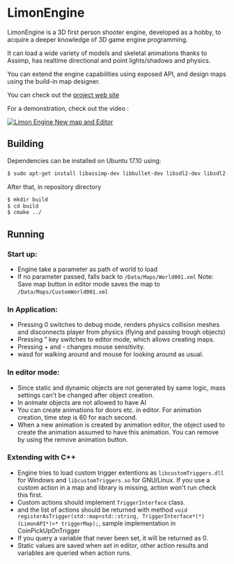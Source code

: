 # LimonEngine

LimonEngine is a 3D first person shooter engine, developed as a hobby, to acquire a deeper knowledge of 3D game engine programming. 

It can load a wide variety of models and skeletal animations thanks to Assimp, has realtime directional and point lights/shadows and physics.

You can extend the engine capabilities using exposed API, and design maps using the build-in map designer.

You can check out the [project web site](http://enginmanap.github.io/limonEngine/status.html) 

For a demonstration, check out the video :

[![Limon Engine New map and Editor](http://img.youtube.com/vi/2rBYDD6Z52Q/0.jpg)](https://youtu.be/2rBYDD6Z52Q)


## Building

Dependencies can be installed on Ubuntu 17.10 using:

```bash
$ sudo apt-get install libassimp-dev libbullet-dev libsdl2-dev libsdl2-image-dev libfreetype6-dev libtinyxml2-dev libglew-dev build-essential libglm-dev libtinyxml2-dev
```

After that, in repository directory
```bash
$ mkdir build
$ cd build
$ cmake ../
```

## Running

### Start up: 
- Engine take a parameter as path of world to load
- If no parameter passed, falls back to `/Data/Maps/World001.xml`
Note: Save map button in editor mode saves the map to `/Data/Maps/CustomWorld001.xml`

### In Application:
- Pressing 0 switches to debug mode, renders physics collision meshes and disconnects player from physics (flying and passing trough objects)
- Pressing " key switches to editor mode, which allows creating maps.
- Pressing + and - changes mouse sensitivity.
- wasd for walking around and mouse for looking around as usual.

### In editor mode:
- Since static and dynamic objects are not generated by same logic, mass settings can't be changed after object creation.
- In animate objects are not allowed to have AI
- You can create animations for doors etc. in editor. For animation creation, time step is 60 for each second.
- When a new animation is created by animation editor, the object used to create the animation assumed to have this animation. You can remove by using the remove animation button.

### Extending with C++
- Engine tries to load custom trigger extentions as `libcustomTriggers.dll` for Windows and `libcustomTriggers.so` for GNU/Linux. If you use a custom action in a map and library is missing, action won't run check this first.
- Custom actions should implement `TriggerInterface` class.
- and the list of actions should be returned with method `void registerAsTrigger(std::map<std::string, TriggerInterface*(*)(LimonAPI*)>* triggerMap);`, sample implementation in CoinPickUpOnTrigger
- If you query a variable that never been set, it will be returned as 0.
- Static values are saved when set in editor, other action results and variables are queried when action runs.
